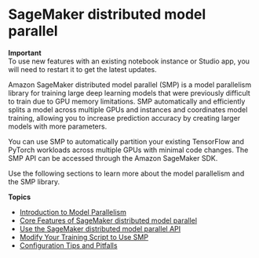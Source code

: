 # SageMaker distributed model parallel<a name="model-parallel"></a>

**Important**  
To use new features with an existing notebook instance or Studio app, you will need to restart it to get the latest updates\. 

Amazon SageMaker distributed model parallel \(SMP\) is a model parallelism library for training large deep learning models that were previously difficult to train due to GPU memory limitations\. SMP automatically and efficiently splits a model across multiple GPUs and instances and coordinates model training, allowing you to increase prediction accuracy by creating larger models with more parameters\.

You can use SMP to automatically partition your existing TensorFlow and PyTorch workloads across multiple GPUs with minimal code changes\. The SMP API can be accessed through the Amazon SageMaker SDK\.

Use the following sections to learn more about the model parallelism and the SMP library\.

**Topics**
+ [Introduction to Model Parallelism](model-parallel-intro.md)
+ [Core Features of SageMaker distributed model parallel](model-parallel-core-features.md)
+ [Use the SageMaker distributed model parallel API](model-parallel-use-api.md)
+ [Modify Your Training Script to Use SMP](model-parallel-customize-training-script.md)
+ [Configuration Tips and Pitfalls](model-parallel-customize-tips-pitfalls.md)